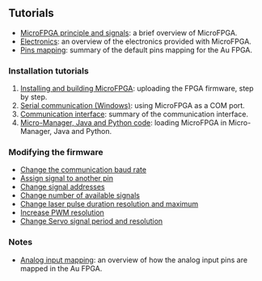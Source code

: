 ## Tutorials

- [MicroFPGA principle and signals](microfpga.md): a brief overview of MicroFPGA.
- [Electronics](electronics.md): an overview of the electronics provided with MicroFPGA.
- [Pins mapping](pins_br.md): summary of the default pins mapping for the Au FPGA.

### Installation tutorials

1. [Installing and building MicroFPGA](installing_microfpga.md): uploading the FPGA firmware, step by step.
2. [Serial communication (Windows)](serial_communication_win.md): using MicroFPGA as a COM port.
3. [Communication interface](register_interface.md): summary of the communication interface.
4. [Micro-Manager, Java and Python code](mm_java_python.md): loading MicroFPGA in Micro-Manager, Java and Python.

### Modifying the firmware

- [Change the communication baud rate](changing_baudrate.md)
- [Assign signal to another pin](changing_pins.md)
- [Change signal addresses](change_addresses.md)
- [Change number of available signals](change_number_signals.md)
- [Change laser pulse duration resolution and maximum](change_laser_duration.md)
- [Increase PWM resolution](change_pwm_resolution.md)
- [Change Servo signal period and resolution](change_servo_signal.md)

### Notes

- [Analog input mapping](ai_mapping.md): an overview of how the analog input pins are mapped in the Au FPGA.

